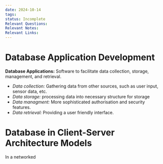 ```yaml
---
date: 2024-10-14
tags: 
status: Incomplete
Relevant Questions: 
Relevant Notes: 
Relevant Links:
---
```

# Database Application Development

**Database Applications:** Software to facilitate data collection, storage, management, and retrieval.
- *Data collection:* Gathering data from other sources, such as user input, sensor data, etc.
- *Data storage:* processing data into necessary structure for storage
- *Data managment:* More sophisticated authorisation and security features.
- *Data retrieval:* Providing a user friendly interface.


# Database in Client-Server Architecture Models
In a networked 
